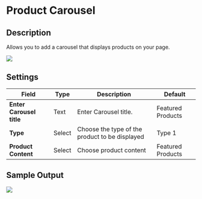# Product Carousel

## Description

Allows you to add a carousel that displays products on your page.

![](http://transvelo.github.io/unicase/docs/images/vc-product-featured-carousel-setting.png)

## Settings

| Field | Type | Description | Default
| -- | -- | -- | -- |
| **Enter Carousel title** | Text |  Enter Carousel title. | Featured Products
| **Type** | Select |  Choose the type of the product to be displayed | Type 1
|**Product Content** | Select | Choose product content | Featured Products


## Sample Output

![](http://transvelo.github.io/unicase/docs/images/vc-product-carousel-output.png)
